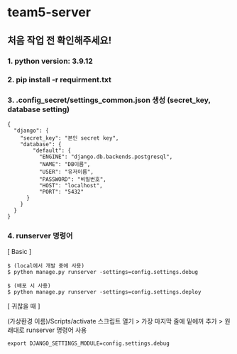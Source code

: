 # team5-server

##  **처음 작업 전 확인해주세요!**
### 1. python version: 3.9.12

### 2. pip install -r requirment.txt

### 3. .config_secret/settings_common.json 생성 (secret_key, database setting)
```
{
  "django": {
    "secret_key": "본인 secret key",
    "database": {
        "default": { 
          "ENGINE": "django.db.backends.postgresql", 
          "NAME": "DB이름", 
          "USER": "유저이름", 
          "PASSWORD": "비밀번호", 
          "HOST": "localhost", 
          "PORT": "5432"
      }
    }
  }
}
```

### 4. runserver 명령어

[ Basic ]
```
$ (local에서 개발 중에 사용)
$ python manage.py runserver -settings=config.settings.debug

$ (배포 시 사용)
$ python manage.py runserver -settings=config.settings.deploy
```

[ 귀찮을 때 ]

(가상환경 이름)/Scripts/activate 스크립트 열기 > 가장 마지막 줄에 밑에꺼 추가 > 원래대로 runserver 명령어 사용
```
export DJANGO_SETTINGS_MODULE=config.settings.debug
```
